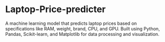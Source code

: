 # Laptop-Price-predicter
A machine learning model that predicts laptop prices based on specifications like RAM, weight, brand, CPU, and GPU. Built using Python, Pandas, Scikit-learn, and Matplotlib for data processing and visualization.
